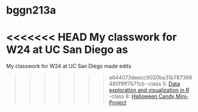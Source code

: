 # bggn213a
<<<<<<< HEAD
My classwork for W24 at UC San Diego
as
=======
My classwork for W24 at UC San Diego 
made edits
>>>>>>> a644073deecc9020ba31b787386485f9ff7b71cb
-class 5: [Data exploration and visualization in R]()
-class 8: [Halloween Candy Mini-Project](https://www.ncbi.nlm.nih.gov/)
